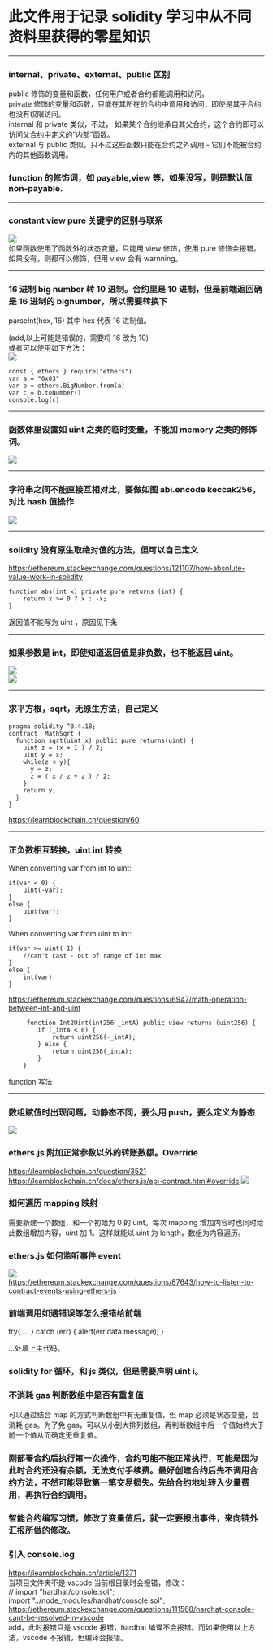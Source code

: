 # 此文件用于记录 solidity 学习中从不同资料里获得的零星知识

---

### internal、private、external、public 区别

public 修饰的变量和函数，任何用户或者合约都能调用和访问。  
private 修饰的变量和函数，只能在其所在的合约中调用和访问，即使是其子合约也没有权限访问。  
internal 和 private 类似，不过， 如果某个合约继承自其父合约，这个合约即可以访问父合约中定义的“内部”函数。  
external 与 public 类似，只不过这些函数只能在合约之外调用 - 它们不能被合约内的其他函数调用。

### function 的修饰词，如 payable,view 等，如果没写，则是默认值 non-payable.

---

### constant view pure 关键字的区别与联系

![](./img/2022-03-20-10-37-32.png)  
如果函数使用了函数外的状态变量，只能用 view 修饰，使用 pure 修饰会报错。如果没有，则都可以修饰，但用 view 会有 warnning。

---

### 16 进制 big number 转 10 进制。合约里是 10 进制，但是前端返回确是 16 进制的 bignumber，所以需要转换下

parseInt(hex, 16)
其中 hex 代表 16 进制值。

(add,以上可能是错误的，需要将 16 改为 10)  
或者可以使用如下方法：  
![](./img/2022-03-22-16-39-56.png)

```
const { ethers } require("ethers")
var a = "0x03"
var b = ethers.BigNumber.from(a)
var c = b.toNumber()
console.log(c)
```

---

### 函数体里设置如 uint 之类的临时变量，不能加 memory 之类的修饰词。

![](./img/2022-03-28-22-10-17.png)

---

### 字符串之间不能直接互相对比，要做如图 abi.encode keccak256，对比 hash 值操作

![](./img/2022-03-30-14-08-03.png)

---

### solidity 没有原生取绝对值的方法，但可以自己定义

https://ethereum.stackexchange.com/questions/121107/how-absolute-value-work-in-solidity

```
function abs(int x) private pure returns (int) {
    return x >= 0 ? x : -x;
}
```

返回值不能写为 uint ，原因见下条

---

### 如果参数是 int，即使知道返回值是非负数，也不能返回 uint。

![](./img/2022-03-30-15-34-39.png)  
![](./img/2022-03-30-15-34-56.png)

---

### 求平方根，sqrt，无原生方法，自己定义

```
pragma solidity ^0.4.18;
contract  MathSqrt {
  function sqrt(uint x) public pure returns(uint) {
    uint z = (x + 1 ) / 2;
    uint y = x;
    while(z < y){
      y = z;
      z = ( x / z + z ) / 2;
    }
    return y;
  }
}

```

https://learnblockchain.cn/question/60

---

### 正负数相互转换，uint int 转换

When converting var from int to uint:

```
if(var < 0) {
    uint(-var);
}
else {
    uint(var);
}
```

When converting var from uint to int:

```
if(var >= uint(-1) {
    //can't cast - out of range of int max
}
else {
    int(var);
}
```

https://ethereum.stackexchange.com/questions/6947/math-operation-between-int-and-uint

```
     function Int2Uint(int256 _intA) public view returns (uint256) {
        if (_intA < 0) {
            return uint256(-_intA);
        } else {
            return uint256(_intA);
        }
    }

```

function 写法

---

### 数组赋值时出现问题，动静态不同，要么用 push，要么定义为静态

![](./img/2022-03-31-14-09-04.png)

### ethers.js 附加正常参数以外的转账数额。Override

https://learnblockchain.cn/question/3521  
https://learnblockchain.cn/docs/ethers.js/api-contract.html#override
![](./img/2022-05-03-13-25-30.png)

### 如何遍历 mapping 映射

需要新建一个数组，和一个初始为 0 的 uint。每次 mapping 增加内容时也同时给此数组增加内容，uint 加 1。这样就能以 uint 为 length，数组为内容遍历。

### ethers.js 如何监听事件 event

![](./img/2022-05-07-19-58-40.png)  
https://ethereum.stackexchange.com/questions/87643/how-to-listen-to-contract-events-using-ethers-js

### 前端调用如遇错误等怎么报错给前端

try{ ... } catch (err) { alert(err.data.message); }

...处填上主代码。

### solidity for 循环，和 js 类似，但是需要声明 uint i。

### 不消耗 gas 判断数组中是否有重复值

可以通过结合 map 的方式判断数组中有无重复值，但 map 必须是状态变量，会消耗 gas。为了免 gas，可以从小到大排列数组，再判断数组中后一个值始终大于前一个值从而确定无重复值。

### 刚部署合约后执行第一次操作，合约可能不能正常执行，可能是因为此时合约还没有余额，无法支付手续费。最好创建合约后先不调用合约方法，不然可能导致第一笔交易损失。先给合约地址转入少量费用，再执行合约调用。

### 智能合约编写习惯，修改了变量值后，就一定要报出事件，来向链外汇报所做的修改。

### 引入 console.log

https://learnblockchain.cn/article/1371  
当项目文件夹不是 vscode 当前根目录时会报错，修改：  
// import "hardhat/console.sol";  
import "../node_modules/hardhat/console.sol";  
https://ethereum.stackexchange.com/questions/111568/hardhat-console-cant-be-resolved-in-vscode  
add，此时报错只是 vscode 报错，hardhat 编译不会报错。而如果使用以上方法，vscode 不报错，但编译会报错。
